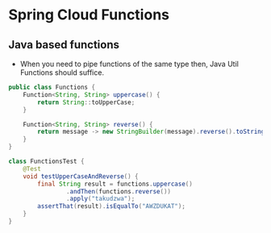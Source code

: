 # Spring Cloud Functions

## Java based functions

* When you need to pipe functions of the same type then, Java Util Functions should suffice.

```java
public class Functions {
    Function<String, String> uppercase() {
        return String::toUpperCase;
    }

    Function<String, String> reverse() {
        return message -> new StringBuilder(message).reverse().toString();
    }
}

class FunctionsTest {
    @Test
    void testUpperCaseAndReverse() {
        final String result = functions.uppercase()
                .andThen(functions.reverse())
                .apply("takudzwa");
        assertThat(result).isEqualTo("AWZDUKAT");
    }
}
```